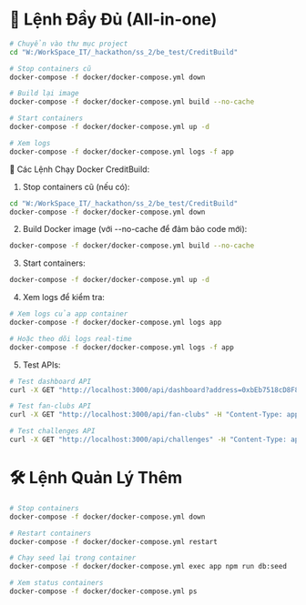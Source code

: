 # 🔄 Lệnh Đầy Đủ (All-in-one)

``` bash
# Chuyển vào thư mục project
cd "W:/WorkSpace_IT/_hackathon/ss_2/be_test/CreditBuild"

# Stop containers cũ
docker-compose -f docker/docker-compose.yml down

# Build lại image
docker-compose -f docker/docker-compose.yml build --no-cache

# Start containers
docker-compose -f docker/docker-compose.yml up -d

# Xem logs
docker-compose -f docker/docker-compose.yml logs -f app

```

🚀 Các Lệnh Chạy Docker CreditBuild:

1. Stop containers cũ (nếu có):

```bash
cd "W:/WorkSpace_IT/_hackathon/ss_2/be_test/CreditBuild"
docker-compose -f docker/docker-compose.yml down
```

2. Build Docker image (với --no-cache để đảm bảo code mới):

```bash
docker-compose -f docker/docker-compose.yml build --no-cache
```

3. Start containers:

```bash
docker-compose -f docker/docker-compose.yml up -d
```

4. Xem logs để kiểm tra:

```bash
# Xem logs của app container
docker-compose -f docker/docker-compose.yml logs app

# Hoặc theo dõi logs real-time
docker-compose -f docker/docker-compose.yml logs -f app
```

5. Test APIs:

```bash
# Test dashboard API
curl -X GET "http://localhost:3000/api/dashboard?address=0xbEb7518cD8F8f096A23426AE3c8a9d778b4CBf00" -H "Content-Type: application/json"

# Test fan-clubs API
curl -X GET "http://localhost:3000/api/fan-clubs" -H "Content-Type: application/json"

# Test challenges API
curl -X GET "http://localhost:3000/api/challenges" -H "Content-Type: application/json"
```

# 🛠️ Lệnh Quản Lý Thêm

``` bash
# Stop containers
docker-compose -f docker/docker-compose.yml down

# Restart containers
docker-compose -f docker/docker-compose.yml restart

# Chạy seed lại trong container
docker-compose -f docker/docker-compose.yml exec app npm run db:seed

# Xem status containers
docker-compose -f docker/docker-compose.yml ps

```
